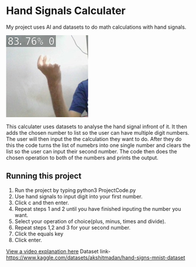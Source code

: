 # Hand Signals Calculater

My project uses AI and datasets to do math calculations with hand signals.

![One of the images I used to test the AI](Test_0.jpg)

This calculater uses datasets to analyse the hand signal infront of it. It then adds the chosen number to list so the user can have multiple digit numbers. The user will then input the the calculation they want to do. After they do this the code turns the list of numebrs into one single number and clears the list so the user can input their second number. The code then does the chosen operation to both of the numbers and prints the output.

## Running this project

1. Run the project by typing python3 ProjectCode.py
2. Use hand signals to input digit into your first number.
3. Click c and then enter.
4. Repeat steps 1 and 2 until you have finished inputing the number you want.
5. Select your operation of choice(plus, minus, times and divide).
6. Repeat steps 1,2 and 3 for your second number.
7. Click the equals key
8. Click enter.


[View a video explanation here](https://www.youtube.com/watch?v=j0ZTjgwYu9w)
Dataset link-https://www.kaggle.com/datasets/akshitmadan/hand-signs-mnist-dataset 
